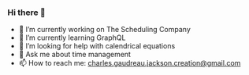 ### Hi there 👋

- 🔭  I’m currently working on The Scheduling Company
- 🌱 I’m currently learning GraphQL
- 🤔  I’m looking for help with calendrical equations
- 💬  Ask me about time management
- 📫  How to reach me: charles.gaudreau.jackson.creation@gmail.com

